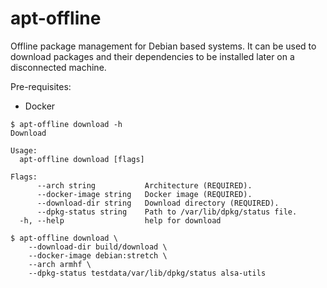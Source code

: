 # apt-offline

Offline package management for Debian based systems. It can be used to download packages and their dependencies to be installed later on a disconnected machine.

Pre-requisites:
* Docker

```
$ apt-offline download -h
Download

Usage:
  apt-offline download [flags]

Flags:
      --arch string           Architecture (REQUIRED).
      --docker-image string   Docker image (REQUIRED).
      --download-dir string   Download directory (REQUIRED).
      --dpkg-status string    Path to /var/lib/dpkg/status file.
  -h, --help                  help for download

```

```
$ apt-offline download \
    --download-dir build/download \
    --docker-image debian:stretch \
    --arch armhf \
    --dpkg-status testdata/var/lib/dpkg/status alsa-utils
```
